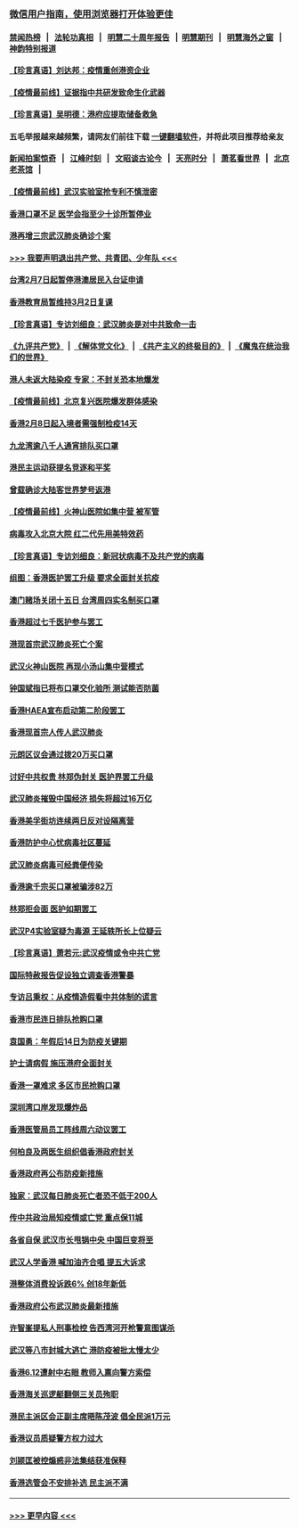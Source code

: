 ### [微信用户指南，使用浏览器打开体验更佳](https://github.com/gfw-breaker/banned-news1/blob/master/indexes/wechat-guide.md?t=0)
#### [禁闻热榜](热点新闻.md?t=0)  &nbsp;&nbsp;|&nbsp;&nbsp; [法轮功真相](https://github.com/gfw-breaker/truth/blob/master/README.md?t=0) &nbsp;&nbsp;|&nbsp;&nbsp; [明慧二十周年报告](https://github.com/gfw-breaker/mh-reports/blob/master/README.md?t=0) &nbsp;&nbsp;|&nbsp;&nbsp;[明慧期刊](https://github.com/gfw-breaker/mh-qikan) &nbsp;&nbsp;|&nbsp;&nbsp; [明慧海外之窗](https://github.com/gfw-breaker/mh-news/blob/master/README.md?t=0) &nbsp;&nbsp;|&nbsp;&nbsp; [神韵特别报道](https://github.com/gfw-breaker/mh-news/blob/master/shenyun.md?t=0)
#### [【珍言真语】刘达邦：疫情重创港资企业](../pages/nsc415/n11854274.md?t=02090311) 
#### [【疫情最前线】证据指中共研发致命生化武器](../pages/nsc415/n11853087.md?t=02090311) 
#### [【珍言真语】吴明德：港府应提取储备救急](../pages/nsc415/n11852734.md?t=02090311) 
#### 五毛举报越来越频繁，请网友们前往下载 [一键翻墙软件](https://github.com/gfw-breaker/ssr-accounts)，并将此项目推荐给亲友
#### [新闻拍案惊奇](https://github.com/gfw-breaker/banned-news1/blob/master/pages/link4.md) &nbsp;&nbsp;|&nbsp;&nbsp; [江峰时刻](https://github.com/gfw-breaker/banned-news1/blob/master/pages/link4.md) &nbsp;&nbsp;|&nbsp;&nbsp; [文昭谈古论今](https://github.com/gfw-breaker/banned-news1/blob/master/pages/link4.md) &nbsp;&nbsp;|&nbsp;&nbsp; [天亮时分](https://github.com/gfw-breaker/banned-news1/blob/master/pages/link4.md) &nbsp;&nbsp;|&nbsp;&nbsp; [萧茗看世界](https://github.com/gfw-breaker/banned-news1/blob/master/pages/link4.md) &nbsp;&nbsp;|&nbsp;&nbsp; [北京老茶馆](https://github.com/gfw-breaker/banned-news1/blob/master/pages/link4.md) &nbsp;&nbsp;|&nbsp;&nbsp; 
#### [【疫情最前线】武汉实验室抢专利不慎泄密](../pages/nsc415/n11850310.md?t=02090311) 
#### [香港口罩不足 医学会指至少十诊所暂停业](../pages/nsc415/n11850301.md?t=02090311) 
#### [港再增三宗武汉肺炎确诊个案](../pages/nsc415/n11850328.md?t=02090311) 
#### [>>> 我要声明退出共产党、共青团、少年队 <<<](https://github.com/begood0513/goodnews/blob/master/quit/letter.md) 
#### [台湾2月7日起暂停港澳居民入台证申请](../pages/nsc415/n11850304.md?t=02090311) 
#### [香港教育局暂维持3月2日复课](../pages/nsc415/n11850260.md?t=02090311) 
#### [【珍言真语】专访刘细良：武汉肺炎是对中共致命一击](../pages/nsc415/n11849934.md?t=02090311) 
#### [《九评共产党》](https://github.com/begood0513/9ping.md/blob/master/README.md) &nbsp;|&nbsp; [《解体党文化》](../../../../jtdwh.md/blob/master/README.md)  &nbsp;|&nbsp; [《共产主义的终极目的》](../../../../gczydzjmd.md/blob/master/README.md) &nbsp;|&nbsp; [《魔鬼在统治我们的世界》](../../../../mgztzwmdsj.md/blob/master/README.md) 
#### [港人未返大陆染疫 专家：不封关恐本地爆发](../pages/nsc415/n11848021.md?t=02090311) 
#### [【疫情最前线】北京复兴医院爆发群体感染](../pages/nsc415/n11847626.md?t=02090311) 
#### [香港2月8日起入境者需强制检疫14天](../pages/nsc415/n11847658.md?t=02090311) 
#### [九龙湾逾八千人通宵排队买口罩](../pages/nsc415/n11847647.md?t=02090311) 
#### [港民主运动获提名竞逐和平奖](../pages/nsc415/n11847633.md?t=02090311) 
#### [曾载确诊大陆客世界梦号返港](../pages/nsc415/n11847608.md?t=02090311) 
#### [【疫情最前线】火神山医院如集中营 被军管](../pages/nsc415/n11847524.md?t=02090311) 
#### [病毒攻入北京大院 红二代先用美特效药](../pages/nsc415/n11847427.md?t=02090311) 
#### [【珍言真语】专访刘细良：新冠状病毒不及共产党的病毒](../pages/nsc415/n11847164.md?t=02090311) 
#### [组图：香港医护罢工升级 要求全面封关抗疫](../pages/nsc415/n11844107.md?t=02090311) 
#### [澳门赌场关闭十五日 台湾周四实名制买口罩](../pages/nsc415/n11845083.md?t=02090311) 
#### [香港超过七千医护参与罢工](../pages/nsc415/n11845051.md?t=02090311) 
#### [港现首宗武汉肺炎死亡个案](../pages/nsc415/n11844998.md?t=02090311) 
#### [武汉火神山医院 再现小汤山集中营模式](../pages/nsc415/n11844763.md?t=02090311) 
#### [钟国斌指已将布口罩交化验所 测试能否防菌](../pages/nsc415/n11842783.md?t=02090311) 
#### [香港HAEA宣布启动第二阶段罢工](../pages/nsc415/n11842723.md?t=02090311) 
#### [香港现首宗人传人武汉肺炎](../pages/nsc415/n11842766.md?t=02090311) 
#### [元朗区议会通过拨20万买口罩](../pages/nsc415/n11842754.md?t=02090311) 
#### [讨好中共权贵 林郑伪封关 医护界罢工升级](../pages/nsc415/n11842359.md?t=02090311) 
#### [武汉肺炎摧毁中国经济 损失将超过16万亿](../pages/nsc415/n11839723.md?t=02090311) 
#### [香港美孚街坊连续两日反对设隔离营](../pages/nsc415/n11839962.md?t=02090311) 
#### [香港防护中心忧病毒社区蔓延](../pages/nsc415/n11839933.md?t=02090311) 
#### [武汉肺炎病毒可经粪便传染](../pages/nsc415/n11839939.md?t=02090311) 
#### [香港逾千宗买口罩被骗涉82万](../pages/nsc415/n11839914.md?t=02090311) 
#### [林郑拒会面 医护如期罢工](../pages/nsc415/n11839892.md?t=02090311) 
#### [武汉P4实验室疑为毒源 王延轶所长上位疑云](../pages/nsc415/n11835543.md?t=02090311) 
#### [【珍言真语】萧若元:武汉疫情或令中共亡党](../pages/nsc415/n11829394.md?t=02090311) 
#### [国际特赦报告促设独立调查香港警暴](../pages/nsc415/n11833845.md?t=02090311) 
#### [专访吕秉权：从疫情造假看中共体制的谎言](../pages/nsc415/n11833813.md?t=02090311) 
#### [香港市民连日排队抢购口罩](../pages/nsc415/n11833794.md?t=02090311) 
#### [袁国勇：年假后14日为防疫关键期](../pages/nsc415/n11831088.md?t=02090311) 
#### [护士请病假 施压港府全面封关](../pages/nsc415/n11831030.md?t=02090311) 
#### [香港一罩难求 多区市民抢购口罩](../pages/nsc415/n11831002.md?t=02090311) 
#### [深圳湾口岸发现爆炸品](../pages/nsc415/n11828802.md?t=02090311) 
#### [香港医管局员工阵线周六动议罢工](../pages/nsc415/n11828762.md?t=02090311) 
#### [何柏良及两医生组织倡香港政府封关](../pages/nsc415/n11828749.md?t=02090311) 
#### [香港政府再公布防疫新措施](../pages/nsc415/n11828716.md?t=02090311) 
#### [独家：武汉每日肺炎死亡者恐不低于200人](../pages/nsc415/n11828240.md?t=02090311) 
#### [传中共政治局知疫情或亡党 重点保11城](../pages/nsc415/n11828145.md?t=02090311) 
#### [各省自保 武汉市长甩锅中央 中国巨变将至](../pages/nsc415/n11828021.md?t=02090311) 
#### [武汉人学香港 喊加油齐合唱 提五大诉求](../pages/nsc415/n11827046.md?t=02090311) 
#### [港整体消费投诉跌6% 创18年新低](../pages/nsc415/n11817280.md?t=02090311) 
#### [香港政府公布武汉肺炎最新措施](../pages/nsc415/n11817152.md?t=02090311) 
#### [许智峯提私人刑事检控 告西湾河开枪警意图谋杀](../pages/nsc415/n11817132.md?t=02090311) 
#### [武汉等八市封城大逃亡 港防疫被批太慢太少](../pages/nsc415/n11817058.md?t=02090311) 
#### [香港6.12遭射中右眼 教师入禀向警方索偿](../pages/nsc415/n11814678.md?t=02090311) 
#### [香港海关巡逻艇翻侧三关员殉职](../pages/nsc415/n11814604.md?t=02090311) 
#### [港民主派区会正副主席晤陈茂波 倡全民派1万元](../pages/nsc415/n11814582.md?t=02090311) 
#### [香港议员质疑警方权力过大](../pages/nsc415/n11814560.md?t=02090311) 
#### [刘颕匡被控煽惑非法集结获准保释](../pages/nsc415/n11811727.md?t=02090311) 
#### [香港选管会不安排补选 民主派不满](../pages/nsc415/n11811691.md?t=02090311) 

----
#### [ >>> 更早内容 <<< ](../indexes/nsc415-earlier.md)
